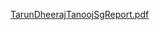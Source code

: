 [TarunDheerajTanoojSgReport.pdf](https://github.com/user-attachments/files/21803413/TarunDheerajTanoojSgReport.pdf)
